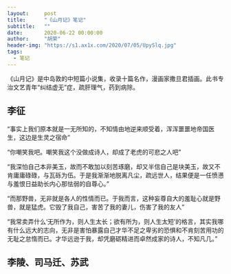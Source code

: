 ```yaml
---
layout:     post
title:      "《山月记》笔记"
subtitle:   ""
date:       2020-06-22 00:00:00
author:     "胡荣"
header-img: "https://s1.ax1x.com/2020/07/05/UpySlq.jpg"
tags:
  - 笔记
---
```


《山月记》是中岛敦的中短篇小说集，收录十篇名作，漫画家撒旦君插画。此书专治文艺青年“纠结虚无”症，疏肝理气，药到病除。

## 李征

“事实上我们原本就是一无所知的，不知情由地逆来顺受着，浑浑噩噩地帝国医生，这边是生灵之宿命” 

“你嘲笑我吧。嘲笑我这个没做成诗人，却成了老虎的可悲之人吧”

“我深怕自己本非美玉，故而不敢加以刻苦琢磨，却又半信自己是块美玉，故又不肯庸庸碌碌，与瓦砾为伍。于是我渐渐地脱离凡尘，疏远世人，结果便是一任愤懑与羞恨日益助长内心那怯弱的自尊心。”

“而那野兽，无非就是各人的性情而已。于我而言，这种妄尊自大的羞耻心就是野兽，就是猛虎。它毁了我自己，害苦了我的妻儿，伤害了我的友人”

“我常卖弄什么‘无所作为，则人生太长；欲有所为，则人生太短’的格言，其实我哪有什么远大的志向，无非是害怕暴露自己才华不足之卑劣的恐惧和不肯刻苦用功的无耻之怠惰而已。才华远逊于我，却凭磨砺精进而卓然成家的诗人，不知凡几。”

## 李陵、司马迁、苏武

